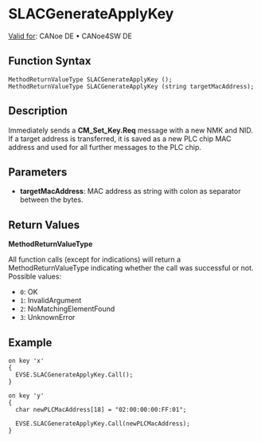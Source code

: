 # SLACGenerateApplyKey

[Valid for](../../../Shared/FeatureAvailability.md):  CANoe DE • CANoe4SW DE

## Function Syntax

```
MethodReturnValueType SLACGenerateApplyKey ();
MethodReturnValueType SLACGenerateApplyKey (string targetMacAddress);
```

## Description

Immediately sends a **CM_Set_Key.Req** message with a new NMK and NID. If a target address is transferred, it is saved as a new PLC chip MAC address and used for all further messages to the PLC chip.

## Parameters

- **targetMacAddress**: MAC address as string with colon as separator between the bytes.

## Return Values

**MethodReturnValueType**

All function calls (except for indications) will return a MethodReturnValueType indicating whether the call was successful or not. Possible values:

- `0`: OK
- `1`: InvalidArgument
- `2`: NoMatchingElementFound
- `3`: UnknownError

## Example

```plaintext
on key 'x'
{
  EVSE.SLACGenerateApplyKey.Call();
}

on key 'y'
{
  char newPLCMacAddress[18] = "02:00:00:00:FF:01";

  EVSE.SLACGenerateApplyKey.Call(newPLCMacAddress);
}
```
